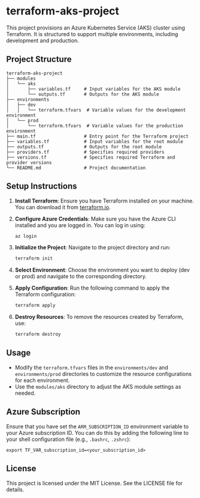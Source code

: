 # terraform-aks-project

This project provisions an Azure Kubernetes Service (AKS) cluster using Terraform. It is structured to support multiple environments, including development and production.

## Project Structure

```
terraform-aks-project
├── modules
│   └── aks
│       ├── variables.tf     # Input variables for the AKS module
│       └── outputs.tf       # Outputs for the AKS module
├── environments
│   ├── dev
│   │   └── terraform.tfvars  # Variable values for the development environment
│   └── prod
│       └── terraform.tfvars  # Variable values for the production environment
├── main.tf                  # Entry point for the Terraform project
├── variables.tf             # Input variables for the root module
├── outputs.tf               # Outputs for the root module
├── providers.tf             # Specifies required providers
├── versions.tf              # Specifies required Terraform and provider versions
└── README.md                # Project documentation
```

## Setup Instructions

1. **Install Terraform**: Ensure you have Terraform installed on your machine. You can download it from [terraform.io](https://www.terraform.io/downloads.html).

2. **Configure Azure Credentials**: Make sure you have the Azure CLI installed and you are logged in. You can log in using:
   ```bash
   az login
   ```

3. **Initialize the Project**: Navigate to the project directory and run:
   ```bash
   terraform init
   ```

4. **Select Environment**: Choose the environment you want to deploy (dev or prod) and navigate to the corresponding directory.

5. **Apply Configuration**: Run the following command to apply the Terraform configuration:
   ```bash
   terraform apply
   ```

6. **Destroy Resources**: To remove the resources created by Terraform, use:
   ```bash
   terraform destroy
   ```

## Usage

- Modify the `terraform.tfvars` files in the `environments/dev` and `environments/prod` directories to customize the resource configurations for each environment.
- Use the `modules/aks` directory to adjust the AKS module settings as needed.

## Azure Subscription

Ensure that you have set the `ARM_SUBSCRIPTION_ID` environment variable to your Azure subscription ID. You can do this by adding the following line to your shell configuration file (e.g., `.bashrc`, `.zshrc`):
```
export TF_VAR_subscription_id=<your_subscription_id>
```
## License

This project is licensed under the MIT License. See the LICENSE file for details.